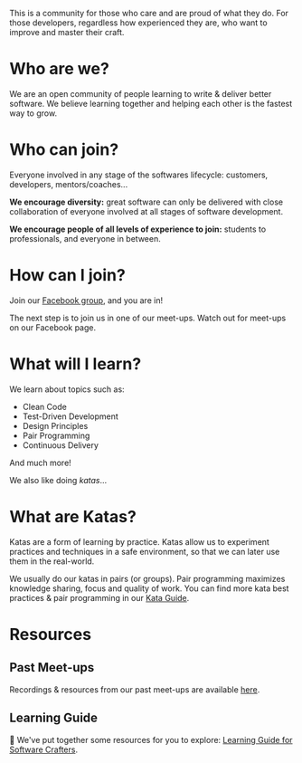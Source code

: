 This is a community for those who care and are proud of what they do. For those developers, regardless how experienced they are, who want to improve and master their craft.

# Who are we?
We are an open community of people learning to write & deliver better software. We believe learning together and helping each other is the fastest way to grow.

# Who can join?
Everyone involved in any stage of the softwares lifecycle: customers, developers, mentors/coaches...

**We encourage diversity:** great software can only be delivered with close collaboration of everyone involved at all stages of software development.

**We encourage people of all levels of experience to join:** students to professionals, and everyone in between.

# How can I join?
Join our [Facebook group](https://www.facebook.com/groups/570463523588860), and you are in!

The next step is to join us in one of our meet-ups. Watch out for meet-ups on our Facebook page.

# What will I learn?
We learn about topics such as:

- Clean Code
- Test-Driven Development
- Design Principles
- Pair Programming
- Continuous Delivery

And much more!

We also like doing *katas*…

# What are Katas?
Katas are a form of learning by practice. Katas allow us to experiment practices and techniques in a safe environment, so that we can later use them in the real-world.

We usually do our katas in pairs (or groups). Pair programming maximizes knowledge sharing, focus and quality of work. You can find more kata best practices & pair programming in our [Kata Guide](/kata-guide).

# Resources

## Past Meet-ups

Recordings & resources from our past meet-ups are available [here](/past-meetups).

## Learning Guide

:book: We've put together some resources for you to explore: [Learning Guide for Software Crafters](https://github.com/software-crafters-karachi/learning-guide).
